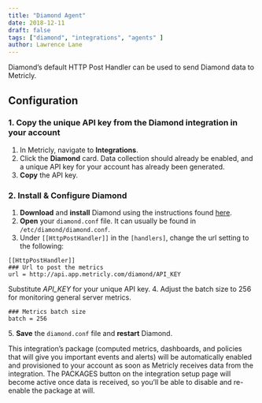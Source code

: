 ```yaml
---
title: "Diamond Agent"
date: 2018-12-11
draft: false
tags: ["diamond", "integrations", "agents" ]
author: Lawrence Lane
---
```

Diamond’s default HTTP Post Handler can be used to send Diamond data to Metricly.

## Configuration
### 1. Copy the unique API key from the Diamond integration in your account
1. In Metricly, navigate to **Integrations**.
2. Click the **Diamond** card. Data collection should already be enabled, and a unique API key for your account has already been generated.
3. **Copy** the API key.

### 2. Install & Configure Diamond
1. **Download** and **install** Diamond using the instructions found [here](http://diamond.readthedocs.io/en/latest/).
2. **Open** your `diamond.conf` file. It can usually be found in `/etc/diamond/diamond.conf`.
3. Under `[[HttpPostHandler]]` in the `[handlers]`, change the url setting to the following:

```
[[HttpPostHandler]]
### Url to post the metrics
url = http://api.app.metricly.com/diamond/API_KEY
```
Substitute _API_KEY_ for your unique API key.
4\. Adjust the batch size to 256 for monitoring general server metrics.

```
### Metrics batch size
batch = 256
```
5\. **Save** the `diamond.conf` file and **restart** Diamond.

This integration’s package (computed metrics, dashboards, and policies that will give you important events and alerts) will be automatically enabled and provisioned to your account as soon as Metricly receives data from the integration. The PACKAGES button on the integration setup page will become active once data is received, so you’ll be able to disable and re-enable the package at will.
